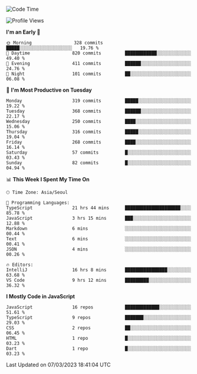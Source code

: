 <!--START_SECTION:waka-->
![Code Time](http://img.shields.io/badge/Code%20Time-4%2C510%20hrs%207%20mins-blue)

![Profile Views](http://img.shields.io/badge/Profile%20Views-3-blue)

**I'm an Early 🐤** 

```text
🌞 Morning                328 commits         █████░░░░░░░░░░░░░░░░░░░░   19.76 % 
🌆 Daytime                820 commits         ████████████░░░░░░░░░░░░░   49.40 % 
🌃 Evening                411 commits         ██████░░░░░░░░░░░░░░░░░░░   24.76 % 
🌙 Night                  101 commits         ██░░░░░░░░░░░░░░░░░░░░░░░   06.08 % 
```
📅 **I'm Most Productive on Tuesday** 

```text
Monday                   319 commits         █████░░░░░░░░░░░░░░░░░░░░   19.22 % 
Tuesday                  368 commits         ██████░░░░░░░░░░░░░░░░░░░   22.17 % 
Wednesday                250 commits         ████░░░░░░░░░░░░░░░░░░░░░   15.06 % 
Thursday                 316 commits         █████░░░░░░░░░░░░░░░░░░░░   19.04 % 
Friday                   268 commits         ████░░░░░░░░░░░░░░░░░░░░░   16.14 % 
Saturday                 57 commits          █░░░░░░░░░░░░░░░░░░░░░░░░   03.43 % 
Sunday                   82 commits          █░░░░░░░░░░░░░░░░░░░░░░░░   04.94 % 
```


📊 **This Week I Spent My Time On** 

```text
🕑︎ Time Zone: Asia/Seoul

💬 Programming Languages: 
TypeScript               21 hrs 44 mins      █████████████████████░░░░   85.78 % 
JavaScript               3 hrs 15 mins       ███░░░░░░░░░░░░░░░░░░░░░░   12.88 % 
Markdown                 6 mins              ░░░░░░░░░░░░░░░░░░░░░░░░░   00.44 % 
Text                     6 mins              ░░░░░░░░░░░░░░░░░░░░░░░░░   00.41 % 
JSON                     4 mins              ░░░░░░░░░░░░░░░░░░░░░░░░░   00.26 % 

🔥 Editors: 
IntelliJ                 16 hrs 8 mins       ████████████████░░░░░░░░░   63.68 % 
VS Code                  9 hrs 12 mins       █████████░░░░░░░░░░░░░░░░   36.32 % 
```

**I Mostly Code in JavaScript** 

```text
JavaScript               16 repos            █████████████░░░░░░░░░░░░   51.61 % 
TypeScript               9 repos             ███████░░░░░░░░░░░░░░░░░░   29.03 % 
CSS                      2 repos             ██░░░░░░░░░░░░░░░░░░░░░░░   06.45 % 
HTML                     1 repo              █░░░░░░░░░░░░░░░░░░░░░░░░   03.23 % 
Dart                     1 repo              █░░░░░░░░░░░░░░░░░░░░░░░░   03.23 % 
```




 Last Updated on 07/03/2023 18:41:04 UTC
<!--END_SECTION:waka-->
